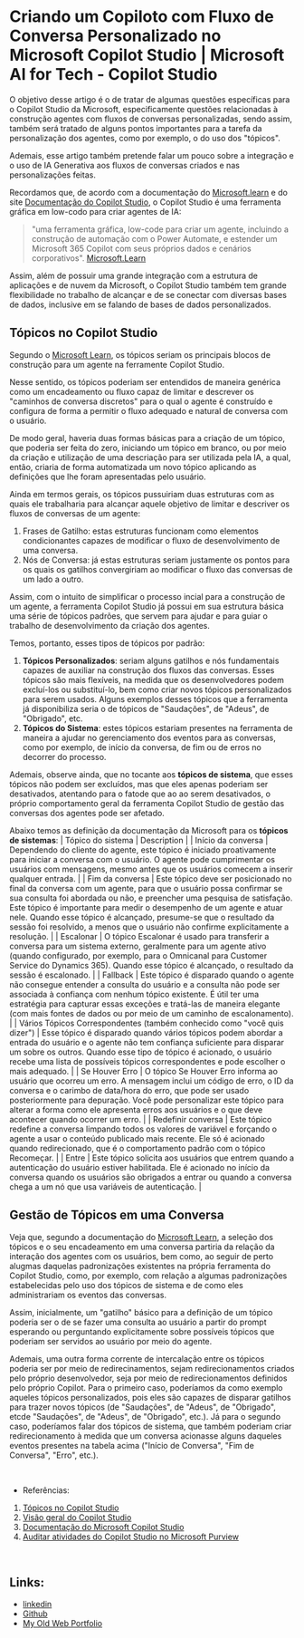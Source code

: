 # Criando um Copiloto com Fluxo de Conversa Personalizado no Microsoft Copilot Studio | Microsoft AI for Tech - Copilot Studio

O objetivo desse artigo é o de tratar de algumas questões específicas para o Copilot Studio da Microsoft, especificamente questões relacionadas à construção agentes com fluxos de conversas personalizadas, sendo assim, também será tratado de alguns pontos importantes para a tarefa da personalização dos agentes, como por exemplo, o do uso dos "tópicos".


Ademais, esse artigo também pretende falar um pouco sobre a integração e o uso de IA Generativa aos fluxos de conversas criados e nas personalizações feitas.


Recordamos que, de acordo com a documentação do [Microsoft.learn](https://learn.microsoft.com/pt-br/microsoft-copilot-studio/environments-first-run-experience) e do site [Documentação do Copilot Studio](https://learn.microsoft.com/pt-br/microsoft-copilot-studio/), o Copilot Studio é uma ferramenta gráfica em low-codo para criar agentes de IA:

> "uma ferramenta gráfica, low-code para criar um agente, incluindo a construção de automação com o Power Automate, e estender um Microsoft 365 Copilot com seus próprios dados e cenários corporativos".
>  [Microsoft.Learn](https://learn.microsoft.com/pt-br/microsoft-copilot-studio/fundamentals-what-is-copilot-studio)


Assim, além de possuir uma grande integração com a estrutura de aplicações e de nuvem da Microsoft, o Copilot Studio também tem grande flexibilidade no trabalho de alcançar e de se conectar com diversas bases de dados, inclusive em se falando de bases de dados personalizados.


## Tópicos no Copilot Studio

Segundo o [Microsoft Learn](https://learn.microsoft.com/pt-br/microsoft-copilot-studio/guidance/topics-overview), os tópicos seriam os principais blocos de construção para um agente na ferramente Copilot Studio.


Nesse sentido, os tópicos poderiam ser entendidos de maneira genérica como um encadeamento ou fluxo capaz de limitar e descrever os "caminhos de conversa discretos" para o qual o agente é construído e configura de forma a permitir o fluxo adequado e natural de conversa com o usuário.


De modo geral, haveria duas formas básicas para a criação de um tópico, que poderia ser feita do zero, iniciando um tópico em branco, ou por meio da criação e utilização de uma descriação para ser utilizada pela IA, a qual, então, criaria de forma automatizada um novo tópico aplicando as definições que lhe foram apresentadas pelo usuário. 


Ainda em termos gerais, os tópicos pussuiriam duas estruturas com as quais ele trabalharia para alcançar aquele objetivo de limitar e descriver os fluxos de conversas de um agente:

1. Frases de Gatilho: estas estruturas funcionam como elementos condicionantes capazes de modificar o fluxo de desenvolvimento de uma conversa. 
2. Nós de Conversa: já estas estruturas seriam justamente os pontos para os quais os gatilhos convergiriam ao modificar o fluxo das conversas de um lado a outro.


Assim, com o intuito de simplificar o processo incial para a construção de um agente, a ferramenta Copilot Studio já possui em sua estrutura básica uma série de tópicos padrões, que servem para ajudar e para guiar o trabalho de desenvolvimento da criação dos agentes.


Temos, portanto, esses tipos de tópicos por padrão:

1. **Tópicos Personalizados**: seriam alguns gatilhos e nós fundamentais capazes de auxiliar na construção dos fluxos das conversas. Esses tópicos são mais flexíveis, na medida que os desenvolvedores podem excluí-los ou substituí-lo, bem como criar novos tópicos personalizados para serem usados. Alguns exemplos desses tópicos que a ferramenta já disponibiliza seria o de tópicos de "Saudações", de "Adeus", de "Obrigado", etc. 
2. **Tópicos do Sistema**: estes tópicos estariam presentes na ferramenta de maneira a ajudar no gerenciamento dos eventos para as conversas, como por exemplo, de início da conversa, de fim ou de erros no decorrer do processo. 


Ademais, observe ainda, que no tocante aos **tópicos de sistema**, que esses tópicos não podem ser excluídos, mas que eles apenas poderiam ser desativados, atentando para o fatode que ao ao serem desativados, o próprio comportamento geral da ferramenta Copilot Studio de gestão das conversas dos agentes pode ser afetado.


Abaixo temos as definição da documentação da Microsoft para os **tópicos de sistemas**:
|  Tópico do sistema |	Description |
| Início da conversa |	Dependendo do cliente do agente, este tópico é iniciado proativamente para iniciar a conversa com o usuário. O agente pode cumprimentar os usuários com mensagens, mesmo antes que os usuários comecem a inserir qualquer entrada. |
| Fim da conversa    |	Este tópico deve ser posicionado no final da conversa com um agente, para que o usuário possa confirmar se sua consulta foi abordada ou não, e preencher uma pesquisa de satisfação. Este tópico é importante para medir o desempenho de um agente e atuar nele. Quando esse tópico é alcançado, presume-se que o resultado da sessão foi resolvido, a menos que o usuário não confirme explicitamente a resolução. |
| Escalonar          |	O tópico Escalonar é usado para transferir a conversa para um sistema externo, geralmente para um agente ativo (quando configurado, por exemplo, para o Omnicanal para Customer Service do Dynamics 365). Quando esse tópico é alcançado, o resultado da sessão é escalonado. | 
| Fallback           | Este tópico é disparado quando o agente não consegue entender a consulta do usuário e a consulta não pode ser associada à confiança com nenhum tópico existente. É útil ter uma estratégia para capturar essas exceções e tratá-las de maneira elegante (com mais fontes de dados ou por meio de um caminho de escalonamento). |
| Vários Tópicos Correspondentes (também conhecido como "você quis dizer") | Esse tópico é disparado quando vários tópicos podem abordar a entrada do usuário e o agente não tem confiança suficiente para disparar um sobre os outros. Quando esse tipo de tópico é acionado, o usuário recebe uma lista de possíveis tópicos correspondentes e pode escolher o mais adequado. |
| Se Houver Erro     |	O tópico Se Houver Erro informa ao usuário que ocorreu um erro. A mensagem inclui um código de erro, o ID da conversa e o carimbo de data/hora do erro, que pode ser usado posteriormente para depuração. Você pode personalizar este tópico para alterar a forma como ele apresenta erros aos usuários e o que deve acontecer quando ocorrer um erro. |
| Redefinir conversa |	Este tópico redefine a conversa limpando todos os valores de variável e forçando o agente a usar o conteúdo publicado mais recente. Ele só é acionado quando redirecionado, que é o comportamento padrão com o tópico Recomeçar. |
| Entre              |	Este tópico solicita aos usuários que entrem quando a autenticação do usuário estiver habilitada. Ele é acionado no início da conversa quando os usuários são obrigados a entrar ou quando a conversa chega a um nó que usa variáveis de autenticação. |


##  Gestão de Tópicos em uma Conversa

Veja que, segundo a documentação do [Microsoft Learn](), a seleção dos tópicos e o seu encadeamento em uma conversa partiria da relação da interação dos agentes com os usuários, bem como, ao seguir de perto alugmas daquelas padronizações existentes na própria ferramenta do Copilot Studio, como, por exemplo, com relação a algumas padronizações estabelecidas pelo uso dos tópicos de sistema e de como eles administrariam os eventos das conversas. 


Assim, inicialmente, um "gatilho" básico para a definição de um tópico poderia ser o de se fazer uma consulta ao usuário a partir do prompt esperando ou perguntando explicitamente sobre possíveis tópicos que poderiam ser servidos ao usuário por meio do agente. 


Ademais, uma outra forma corrente de intercalação entre os tópicos poderia ser por meio de redirecinamentos, sejam redirecionamentos criados pelo próprio desenvolvedor, seja por meio de redirecionamentos definidos pelo próprio Copilot. Para o primeiro caso, poderíamos da como exemplo aqueles tópicos personalizados, pois eles são capazes de disparar gatilhos para trazer novos tópicos (de "Saudações", de "Adeus", de "Obrigado", etcde "Saudações", de "Adeus", de "Obrigado", etc.). Já para o segundo caso, poderíamos falar dos tópicos de sistema, que também poderiam criar redirecionamento à medida que um conversa acionasse alguns daqueles eventos presentes na tabela acima ("Início de Conversa", "Fim de Conversa", "Erro", etc.).




















 


<br>

- Referências:

1. [Tópicos no Copilot Studio](https://learn.microsoft.com/pt-br/microsoft-copilot-studio/guidance/topics-overview)
2. [Visão geral do Copilot Studio](https://learn.microsoft.com/pt-br/microsoft-copilot-studio/fundamentals-what-is-copilot-studio)
3. [Documentação do Microsoft Copilot Studio](https://learn.microsoft.com/pt-br/microsoft-copilot-studio/)
4. [Auditar atividades do Copilot Studio no Microsoft Purview](https://learn.microsoft.com/pt-br/microsoft-copilot-studio/admin-logging-copilot-studio)


<br>

## Links:

 - [linkedin](https://www.linkedin.com/in/marcus-vinicius-richa-183104199/)
 - [Github](https://github.com/ahoymarcus/)
 - [My Old Web Portfolio](https://redux-reactjs-personal-portfolio-webpage-version-2.netlify.app/)



